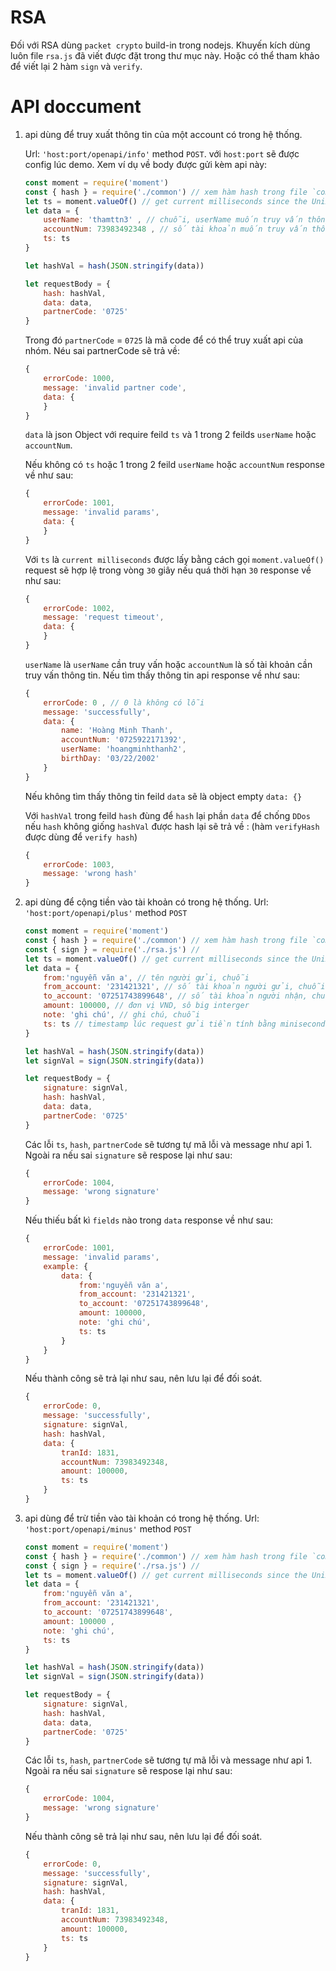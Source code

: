 # RSA
Đối với RSA dùng `packet crypto` build-in trong nodejs. Khuyến kích dùng luôn file `rsa.js` đã viết được đặt trong thư mục này. Hoặc có thể tham khảo để viết lại 2 hàm `sign` và `verify`.
# API doccument
1. api dùng để truy xuất thông tin của một account có trong hệ thống.

    Url: `'host:port/openapi/info'` method `POST`. với `host:port` sẽ được config lúc demo. Xem ví dụ về body được gửi kèm api này:

    ```javascript
    const moment = require('moment')
    const { hash } = require('./common') // xem hàm hash trong file `common.js`
    let ts = moment.valueOf() // get current milliseconds since the Unix Epoch
    let data = {
        userName: 'thamttn3' , // chuỗi, userName muốn truy vấn thông tin
        accountNum: 73983492348 , // số tài khoản muốn truy vấn thông tin
        ts: ts
    }

    let hashVal = hash(JSON.stringify(data))

    let requestBody = {
        hash: hashVal,
        data: data,
        partnerCode: '0725'
    }
    ```
    Trong đó `partnerCode` = `0725` là mã code để có thể truy xuất api của nhóm. Néu sai partnerCode sẽ trả về:
    ```javascript
    {
        errorCode: 1000, 
        message: 'invalid partner code',
        data: {
        }
    }
    ```

    `data` là json Object với require feild `ts` và 1 trong 2 feilds `userName` hoặc `accountNum`.
    
    Nếu không có `ts` hoặc 1 trong 2 feild `userName` hoặc `accountNum` response về như sau:
    ```javascript
    {
        errorCode: 1001, 
        message: 'invalid params',
        data: {
        }
    }
    ```
    
    Với `ts` là `current milliseconds` được lấy bằng cách gọi `moment.valueOf()` request sẽ hợp lệ trong vòng `30` giây nếu quá thời hạn `30` response về như sau:
    ```javascript
    {
        errorCode: 1002,
        message: 'request timeout',
        data: {
        }
    }
    ```

    `userName` là `userName` cần truy vấn hoặc `accountNum` là số tài khoản cần truy vấn thông tin. Nếu tìm thấy thông tin api response về như sau:
    ```javascript
    {
        errorCode: 0 , // 0 là không có lỗi
        message: 'successfully',
        data: {
            name: 'Hoàng Minh Thanh',
            accountNum: '0725922171392',
            userName: 'hoangminhthanh2',
            birthDay: '03/22/2002'
        }
    }
    ```
    Nếu không tìm thấy thông tin feild `data` sẽ là object empty `data: {}`

    Với `hashVal` trong feild `hash` đùng để `hash` lại phần `data` để chống `DDos` nếu `hash` không giống `hashVal` được hash lại sẽ trả về : (hàm `verifyHash` được dùng để `verify hash`)

    ```javascript
    {
        errorCode: 1003, 
        message: 'wrong hash'
    }
    ```

2. api dùng để  cộng tiền vào tài khoản có trong hệ thống.
    Url: `'host:port/openapi/plus'` method `POST`

    ```javascript
    const moment = require('moment')
    const { hash } = require('./common') // xem hàm hash trong file `common.js`
    const { sign } = require('./rsa.js') //
    let ts = moment.valueOf() // get current milliseconds since the Unix Epoch
    let data = {
        from:'nguyễn văn a', // tên người gửi, chuỗi
        from_account: '231421321', // số tài khoản người gửi, chuỗi
        to_account: '07251743899648', // số tài khoản người nhận, chuỗi
        amount: 100000, // đơn vị VND, sô big interger
        note: 'ghi chú', // ghi chú, chuỗi
        ts: ts // timestamp lúc request gửi tiền tính bằng minisecond, interger 64 bit
    }

    let hashVal = hash(JSON.stringify(data))
    let signVal = sign(JSON.stringify(data))

    let requestBody = {
        signature: signVal,
        hash: hashVal,
        data: data,
        partnerCode: '0725'
    }
    ```

    Các lỗi `ts`, `hash`, `partnerCode` sẽ tương tự mã lỗi và message như api 1. Ngoài ra nếu sai `signature` sẽ respose lại như sau:
    ```javascript
    {
        errorCode: 1004,
        message: 'wrong signature'
    }
    ```
     Nếu thiếu bất kì `fields` nào trong `data`  response về như sau:
    ```javascript
    {
        errorCode: 1001, 
        message: 'invalid params',
        example: {
            data: {
                from:'nguyễn văn a', 
                from_account: '231421321', 
                to_account: '07251743899648',
                amount: 100000, 
                note: 'ghi chú',
                ts: ts 
            }
        }
    }
    ```
    Nếu thành công sẽ trả lại như sau, nên lưu lại để đối soát.
    ```javascript
    {
        errorCode: 0,
        message: 'successfully',
        signature: signVal,
        hash: hashVal,
        data: {
            tranId: 1831,
            accountNum: 73983492348,
            amount: 100000,
            ts: ts
        }
    }
    ```
3. api dùng để  trừ tiền vào tài khoản có trong hệ thống.
    Url: `'host:port/openapi/minus'` method `POST`

    ```javascript
    const moment = require('moment')
    const { hash } = require('./common') // xem hàm hash trong file `common.js`
    const { sign } = require('./rsa.js') //
    let ts = moment.valueOf() // get current milliseconds since the Unix Epoch
    let data = {
        from:'nguyễn văn a',
        from_account: '231421321',
        to_account: '07251743899648',
        amount: 100000 ,
        note: 'ghi chú',
        ts: ts
    }

    let hashVal = hash(JSON.stringify(data))
    let signVal = sign(JSON.stringify(data))

    let requestBody = {
        signature: signVal,
        hash: hashVal,
        data: data,
        partnerCode: '0725'
    }
    ```

    Các lỗi `ts`, `hash`, `partnerCode` sẽ tương tự mã lỗi và message như api 1. Ngoài ra nếu sai `signature` sẽ respose lại như sau:
    ```javascript
    {
        errorCode: 1004,
        message: 'wrong signature'
    }
    ```
    Nếu thành công sẽ trả lại như sau, nên lưu lại để đối soát.
    ```javascript
    {
        errorCode: 0,
        message: 'successfully',
        signature: signVal,
        hash: hashVal,
        data: {
            tranId: 1831,
            accountNum: 73983492348,
            amount: 100000,
            ts: ts
        }
    }
    ```